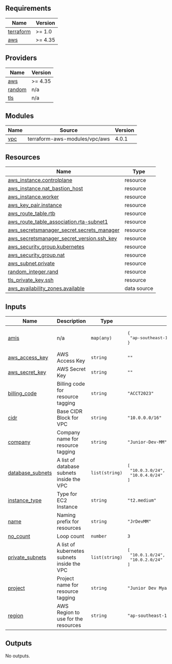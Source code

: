 ## Requirements

| Name | Version |
|------|---------|
| <a name="requirement_terraform"></a> [terraform](#requirement\_terraform) | >= 1.0 |
| <a name="requirement_aws"></a> [aws](#requirement\_aws) | >= 4.35 |

## Providers

| Name | Version |
|------|---------|
| <a name="provider_aws"></a> [aws](#provider\_aws) | >= 4.35 |
| <a name="provider_random"></a> [random](#provider\_random) | n/a |
| <a name="provider_tls"></a> [tls](#provider\_tls) | n/a |

## Modules

| Name | Source | Version |
|------|--------|---------|
| <a name="module_vpc"></a> [vpc](#module\_vpc) | terraform-aws-modules/vpc/aws | 4.0.1 |

## Resources

| Name | Type |
|------|------|
| [aws_instance.controlplane](https://registry.terraform.io/providers/hashicorp/aws/latest/docs/resources/instance) | resource |
| [aws_instance.nat_bastion_host](https://registry.terraform.io/providers/hashicorp/aws/latest/docs/resources/instance) | resource |
| [aws_instance.worker](https://registry.terraform.io/providers/hashicorp/aws/latest/docs/resources/instance) | resource |
| [aws_key_pair.instance](https://registry.terraform.io/providers/hashicorp/aws/latest/docs/resources/key_pair) | resource |
| [aws_route_table.rtb](https://registry.terraform.io/providers/hashicorp/aws/latest/docs/resources/route_table) | resource |
| [aws_route_table_association.rta-subnet1](https://registry.terraform.io/providers/hashicorp/aws/latest/docs/resources/route_table_association) | resource |
| [aws_secretsmanager_secret.secrets_manager](https://registry.terraform.io/providers/hashicorp/aws/latest/docs/resources/secretsmanager_secret) | resource |
| [aws_secretsmanager_secret_version.ssh_key](https://registry.terraform.io/providers/hashicorp/aws/latest/docs/resources/secretsmanager_secret_version) | resource |
| [aws_security_group.kubernetes](https://registry.terraform.io/providers/hashicorp/aws/latest/docs/resources/security_group) | resource |
| [aws_security_group.nat](https://registry.terraform.io/providers/hashicorp/aws/latest/docs/resources/security_group) | resource |
| [aws_subnet.private](https://registry.terraform.io/providers/hashicorp/aws/latest/docs/resources/subnet) | resource |
| [random_integer.rand](https://registry.terraform.io/providers/hashicorp/random/latest/docs/resources/integer) | resource |
| [tls_private_key.ssh](https://registry.terraform.io/providers/hashicorp/tls/latest/docs/resources/private_key) | resource |
| [aws_availability_zones.available](https://registry.terraform.io/providers/hashicorp/aws/latest/docs/data-sources/availability_zones) | data source |

## Inputs

| Name | Description | Type | Default | Required |
|------|-------------|------|---------|:--------:|
| <a name="input_amis"></a> [amis](#input\_amis) | n/a | `map(any)` | <pre>{<br>  "ap-southeast-1": "ami-0a72af05d27b49ccb"<br>}</pre> | no |
| <a name="input_aws_access_key"></a> [aws\_access\_key](#input\_aws\_access\_key) | AWS Access Key | `string` | `""` | no |
| <a name="input_aws_secret_key"></a> [aws\_secret\_key](#input\_aws\_secret\_key) | AWS Secret Key | `string` | `""` | no |
| <a name="input_billing_code"></a> [billing\_code](#input\_billing\_code) | Billing code for resource tagging | `string` | `"ACCT2023"` | no |
| <a name="input_cidr"></a> [cidr](#input\_cidr) | Base CIDR Block for VPC | `string` | `"10.0.0.0/16"` | no |
| <a name="input_company"></a> [company](#input\_company) | Company name for resource tagging | `string` | `"Junior-Dev-MM"` | no |
| <a name="input_database_subnets"></a> [database\_subnets](#input\_database\_subnets) | A list of database subnets inside the VPC | `list(string)` | <pre>[<br>  "10.0.3.0/24",<br>  "10.0.4.0/24"<br>]</pre> | no |
| <a name="input_instance_type"></a> [instance\_type](#input\_instance\_type) | Type for EC2 Instance | `string` | `"t2.medium"` | no |
| <a name="input_name"></a> [name](#input\_name) | Naming prefix for resources | `string` | `"JrDevMM"` | no |
| <a name="input_no_count"></a> [no\_count](#input\_no\_count) | Loop count | `number` | `3` | no |
| <a name="input_private_subnets"></a> [private\_subnets](#input\_private\_subnets) | A list of kubernetes subnets inside the VPC | `list(string)` | <pre>[<br>  "10.0.1.0/24",<br>  "10.0.2.0/24"<br>]</pre> | no |
| <a name="input_project"></a> [project](#input\_project) | Project name for resource tagging | `string` | `"Junior Dev Myanmar Batch-1"` | no |
| <a name="input_region"></a> [region](#input\_region) | AWS Region to use for the resources | `string` | `"ap-southeast-1"` | no |

## Outputs

No outputs.
